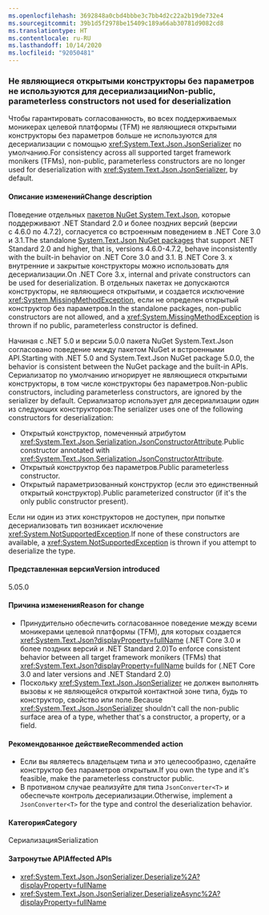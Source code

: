 ```yaml
---
ms.openlocfilehash: 3692848a0cbd4bbbe3c7bb4d2c22a2b19de732e4
ms.sourcegitcommit: 39b1d5f2978be15409c189a66ab30781d9082cd8
ms.translationtype: HT
ms.contentlocale: ru-RU
ms.lasthandoff: 10/14/2020
ms.locfileid: "92050481"
---
```

### <a name="non-public-parameterless-constructors-not-used-for-deserialization"></a><span data-ttu-id="322d9-101">Не являющиеся открытыми конструкторы без параметров не используются для десериализации</span><span class="sxs-lookup"><span data-stu-id="322d9-101">Non-public, parameterless constructors not used for deserialization</span></span>

<span data-ttu-id="322d9-102">Чтобы гарантировать согласованность, во всех поддерживаемых моникерах целевой платформы (TFM) не являющиеся открытыми конструкторы без параметров больше не используются для десериализации с помощью <xref:System.Text.Json.JsonSerializer> по умолчанию.</span><span class="sxs-lookup"><span data-stu-id="322d9-102">For consistency across all supported target framework monikers (TFMs), non-public, parameterless constructors are no longer used for deserialization with <xref:System.Text.Json.JsonSerializer>, by default.</span></span>

#### <a name="change-description"></a><span data-ttu-id="322d9-103">Описание изменений</span><span class="sxs-lookup"><span data-stu-id="322d9-103">Change description</span></span>

<span data-ttu-id="322d9-104">Поведение отдельных [пакетов NuGet System.Text.Json](https://www.nuget.org/packages/System.Text.Json/), которые поддерживают .NET Standard 2.0 и более поздних версий (версии с 4.6.0 по 4.7.2), согласуется со встроенным поведением в .NET Core 3.0 и 3.1.</span><span class="sxs-lookup"><span data-stu-id="322d9-104">The standalone [System.Text.Json NuGet packages](https://www.nuget.org/packages/System.Text.Json/) that support .NET Standard 2.0 and higher, that is, versions 4.6.0-4.7.2, behave inconsistently with the built-in behavior on .NET Core 3.0 and 3.1.</span></span> <span data-ttu-id="322d9-105">В .NET Core 3. x внутренние и закрытые конструкторы можно использовать для десериализации.</span><span class="sxs-lookup"><span data-stu-id="322d9-105">On .NET Core 3.x, internal and private constructors can be used for deserialization.</span></span> <span data-ttu-id="322d9-106">В отдельных пакетах не допускаются конструкторы, не являющиеся открытыми, и создается исключение <xref:System.MissingMethodException>, если не определен открытый конструктор без параметров.</span><span class="sxs-lookup"><span data-stu-id="322d9-106">In the standalone packages, non-public constructors are not allowed, and a <xref:System.MissingMethodException> is thrown if no public, parameterless constructor is defined.</span></span>

<span data-ttu-id="322d9-107">Начиная с .NET 5.0 и версии 5.0.0 пакета NuGet System.Text.Json согласовано поведение между пакетом NuGet и встроенными API.</span><span class="sxs-lookup"><span data-stu-id="322d9-107">Starting with .NET 5.0 and System.Text.Json NuGet package 5.0.0, the behavior is consistent between the NuGet package and the built-in APIs.</span></span> <span data-ttu-id="322d9-108">Сериализатор по умолчанию игнорирует не являющиеся открытыми конструкторы, в том числе конструкторы без параметров.</span><span class="sxs-lookup"><span data-stu-id="322d9-108">Non-public constructors, including parameterless constructors, are ignored by the serializer by default.</span></span> <span data-ttu-id="322d9-109">Сериализатор использует для десериализации один из следующих конструкторов:</span><span class="sxs-lookup"><span data-stu-id="322d9-109">The serializer uses one of the following constructors for deserialization:</span></span>

- <span data-ttu-id="322d9-110">Открытый конструктор, помеченный атрибутом <xref:System.Text.Json.Serialization.JsonConstructorAttribute>.</span><span class="sxs-lookup"><span data-stu-id="322d9-110">Public constructor annotated with <xref:System.Text.Json.Serialization.JsonConstructorAttribute>.</span></span>
- <span data-ttu-id="322d9-111">Открытый конструктор без параметров.</span><span class="sxs-lookup"><span data-stu-id="322d9-111">Public parameterless constructor.</span></span>
- <span data-ttu-id="322d9-112">Открытый параметризованный конструктор (если это единственный открытый конструктор).</span><span class="sxs-lookup"><span data-stu-id="322d9-112">Public parameterized constructor (if it's the only public constructor present).</span></span>

<span data-ttu-id="322d9-113">Если ни один из этих конструкторов не доступен, при попытке десериализовать тип возникает исключение <xref:System.NotSupportedException>.</span><span class="sxs-lookup"><span data-stu-id="322d9-113">If none of these constructors are available, a <xref:System.NotSupportedException> is thrown if you attempt to deserialize the type.</span></span>

#### <a name="version-introduced"></a><span data-ttu-id="322d9-114">Представленная версия</span><span class="sxs-lookup"><span data-stu-id="322d9-114">Version introduced</span></span>

<span data-ttu-id="322d9-115">5.0</span><span class="sxs-lookup"><span data-stu-id="322d9-115">5.0</span></span>

#### <a name="reason-for-change"></a><span data-ttu-id="322d9-116">Причина изменения</span><span class="sxs-lookup"><span data-stu-id="322d9-116">Reason for change</span></span>

- <span data-ttu-id="322d9-117">Принудительно обеспечить согласованное поведение между всеми моникерами целевой платформы (TFM), для которых создается <xref:System.Text.Json?displayProperty=fullName> (.NET Core 3.0 и более поздних версий и .NET Standard 2.0)</span><span class="sxs-lookup"><span data-stu-id="322d9-117">To enforce consistent behavior between all target framework monikers (TFMs) that <xref:System.Text.Json?displayProperty=fullName> builds for (.NET Core 3.0 and later versions and .NET Standard 2.0)</span></span>
- <span data-ttu-id="322d9-118">Поскольку <xref:System.Text.Json.JsonSerializer> не должен выполнять вызовы к не являющейся открытой контактной зоне типа, будь то конструктор, свойство или поле.</span><span class="sxs-lookup"><span data-stu-id="322d9-118">Because <xref:System.Text.Json.JsonSerializer> shouldn't call the non-public surface area of a type, whether that's a constructor, a property, or a field.</span></span>

#### <a name="recommended-action"></a><span data-ttu-id="322d9-119">Рекомендованное действие</span><span class="sxs-lookup"><span data-stu-id="322d9-119">Recommended action</span></span>

- <span data-ttu-id="322d9-120">Если вы являетесь владельцем типа и это целесообразно, сделайте конструктор без параметров открытым.</span><span class="sxs-lookup"><span data-stu-id="322d9-120">If you own the type and it's feasible, make the parameterless constructor public.</span></span>
- <span data-ttu-id="322d9-121">В противном случае реализуйте для типа `JsonConverter<T>` и обеспечьте контроль десериализации.</span><span class="sxs-lookup"><span data-stu-id="322d9-121">Otherwise, implement a `JsonConverter<T>` for the type and control the deserialization behavior.</span></span>

#### <a name="category"></a><span data-ttu-id="322d9-122">Категория</span><span class="sxs-lookup"><span data-stu-id="322d9-122">Category</span></span>

<span data-ttu-id="322d9-123">Сериализация</span><span class="sxs-lookup"><span data-stu-id="322d9-123">Serialization</span></span>

#### <a name="affected-apis"></a><span data-ttu-id="322d9-124">Затронутые API</span><span class="sxs-lookup"><span data-stu-id="322d9-124">Affected APIs</span></span>

- <xref:System.Text.Json.JsonSerializer.Deserialize%2A?displayProperty=fullName>
- <xref:System.Text.Json.JsonSerializer.DeserializeAsync%2A?displayProperty=fullName>

<!--

#### Affected APIs

- `Overload:System.Text.Json.JsonSerializer.Deserialize`
- `Overload:System.Text.Json.JsonSerializer.DeserializeAsync`

-->
